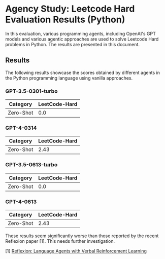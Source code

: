 
# Agency Study: Leetcode Hard Evaluation Results (Python)

In this evaluation, various programming agents, including OpenAI's GPT models and various agentic approaches are used to solve Leetcode Hard problems in Python. The results are presented in this document.

## Results

The following results showcase the scores obtained by different agents in the Python programming language using vanilla approaches.

### GPT-3.5-0301-turbo

| Category                         | LeetCode-Hard |
|----------------------------------|---------------|
| Zero-Shot                        | 0.0           |

### GPT-4-0314

| Category                         | LeetCode-Hard |
|----------------------------------|---------------|
| Zero-Shot                        | 2.43          |

### GPT-3.5-0613-turbo

| Category                         | LeetCode-Hard |
|----------------------------------|---------------|
| Zero-Shot                        | 0.0           |

### GPT-4-0613

| Category                         | LeetCode-Hard |
|----------------------------------|---------------|
| Zero-Shot                        | 2.43          |

These results seem significantly worse than those reported by the recent Reflexion paper [1]. This needs further investigation.

[1] [Reflexion: Language Agents with Verbal Reinforcement Learning](https://arxiv.org/abs/2303.11366)
